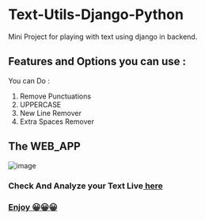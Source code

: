 # Text-Utils-Django-Python
Mini Project for playing with text using django in backend.


## Features and Options you can use :
You can Do :
1) Remove Punctuations
2) UPPERCASE
3) New Line Remover
4) Extra Spaces Remover

## The WEB_APP 

![image](https://user-images.githubusercontent.com/90753955/193960422-754fac87-e638-4399-932b-ce9d897edd6c.png)


<h3> Check And Analyze your Text Live<a href = "https://textutilsdjango.herokuapp.com/"> here </h3>
<h3>Enjoy 😀😀😀 </h3>
